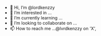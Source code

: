 - 👋 Hi, I’m @lordkenzzy
- 👀 I’m interested in ...
- 🌱 I’m currently learning ...
- 💞️ I’m looking to collaborate on ...
- 📫 How to reach me ...@lvrdkenzzy on 'X',

<!---
lordkenzzy/lordkenzzy is a ✨ special ✨ repository because its `README.md` (this file) appears on your GitHub profile.
You can click the Preview link to take a look at your changes.
--->
